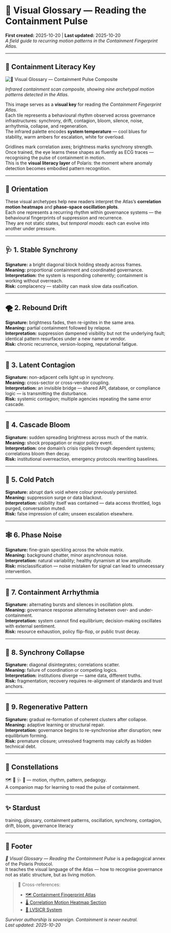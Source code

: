 # 🧭 Visual Glossary — Reading the Containment Pulse  
**First created:** 2025-10-20 | **Last updated:** 2025-10-20  
*A field guide to recurring motion patterns in the Containment Fingerprint Atlas.*

---

## 📸 Containment Literacy Key  

![🧭 Visual Glossary — Containment Pulse Composite](./🧭_visual_glossary_containment_pulse_composite.png)  

*Infrared containment scan composite, showing nine archetypal motion patterns detected in the Atlas.*  

This image serves as a **visual key** for reading the *Containment Fingerprint Atlas*.  
Each tile represents a behavioural rhythm observed across governance infrastructures: synchrony, drift, contagion, bloom, silence, noise, arrhythmia, collapse, and regeneration.  
The infrared palette encodes **system temperature** — cool blues for stability, warm ambers for escalation, white for overload.  

Gridlines mark correlation axes; brightness marks synchrony strength.  
Once trained, the eye learns these shapes as fluently as ECG traces — recognising the pulse of containment in motion.  
This is the **visual literacy layer** of Polaris: the moment where anomaly detection becomes embodied pattern recognition.  

---

## 🧩 Orientation  
These visual archetypes help new readers interpret the Atlas’s **correlation motion heatmaps** and **phase-space oscillation plots**.  
Each one represents a recurring rhythm within governance systems — the behavioural fingerprints of suppression and recurrence.  
They are not static states, but *temporal moods*: each can evolve into another under pressure.  

---

## 🩺 1. Stable Synchrony  
**Signature:** a bright diagonal block holding steady across frames.  
**Meaning:** proportional containment and coordinated governance.  
**Interpretation:** the system is responding coherently; containment is working without overreach.  
**Risk:** complacency — stability can mask slow data ossification.  

---

## 🌪️ 2. Rebound Drift  
**Signature:** brightness fades, then re-ignites in the same area.  
**Meaning:** partial containment followed by relapse.  
**Interpretation:** suppression dampened visibility but not the underlying fault; identical pattern resurfaces under a new name or vendor.  
**Risk:** chronic recurrence, version-looping, reputational fatigue.  

---

## 🧬 3. Latent Contagion  
**Signature:** non-adjacent cells light up in synchrony.  
**Meaning:** cross-sector or cross-vendor coupling.  
**Interpretation:** an invisible bridge — shared API, database, or compliance logic — is transmitting the disturbance.  
**Risk:** systemic contagion; multiple agencies repeating the same error cascade.  

---

## 🌸 4. Cascade Bloom  
**Signature:** sudden spreading brightness across much of the matrix.  
**Meaning:** shock propagation or major policy event.  
**Interpretation:** one domain’s crisis ripples through dependent systems; correlations bloom then decay.  
**Risk:** institutional overreaction, emergency protocols rewriting baselines.  

---

## 🧊 5. Cold Patch  
**Signature:** abrupt dark void where colour previously persisted.  
**Meaning:** suppression surge or data blackout.  
**Interpretation:** visibility itself was contained — data access throttled, logs purged, conversation muted.  
**Risk:** false impression of calm; unseen escalation elsewhere.  

---

## 🕸️ 6. Phase Noise  
**Signature:** fine-grain speckling across the whole matrix.  
**Meaning:** background chatter, minor asynchronous noise.  
**Interpretation:** natural variability; healthy dynamism at low amplitude.  
**Risk:** misclassification — noise mistaken for signal can lead to unnecessary intervention.  

---

## 🩻 7. Containment Arrhythmia  
**Signature:** alternating bursts and silences in oscillation plots.  
**Meaning:** governance response alternating between over- and under-containment.  
**Interpretation:** system cannot find equilibrium; decision-making oscillates with external sentiment.  
**Risk:** resource exhaustion, policy flip-flop, or public trust decay.  

---

## 🌊 8. Synchrony Collapse  
**Signature:** diagonal disintegrates; correlations scatter.  
**Meaning:** failure of coordination or competing logics.  
**Interpretation:** institutions diverge — same data, different truths.  
**Risk:** fragmentation; recovery requires re-alignment of standards and trust anchors.  

---

## 🔬 9. Regenerative Pattern  
**Signature:** gradual re-formation of coherent clusters after collapse.  
**Meaning:** adaptive learning or structural repair.  
**Interpretation:** governance begins to re-synchronise after disruption; new equilibrium forming.  
**Risk:** premature closure; unresolved fragments may calcify as hidden technical debt.  

---

## 🌌 Constellations  
🗺️ 🧼 🩺 🌊 — motion, rhythm, pattern, pedagogy.  
A companion map for learning to read the pulse of containment.  

---

## ✨ Stardust  
training, glossary, containment patterns, oscillation, synchrony, contagion, drift, bloom, governance literacy  

---

## 🏮 Footer  
*🧭 Visual Glossary — Reading the Containment Pulse* is a pedagogical annex of the Polaris Protocol.  
It teaches the visual language of the Atlas — how to recognise governance not as static structure, but as living motion.  

> 📡 Cross-references:
> 
> - [🗺️ Containment Fingerprint Atlas](./🗺️_containment_fingerprint_atlas_visual_map_of_repeated_glitches.md)  
> - [🌡️ Correlation Motion Heatmap Section](./🗺️_containment_fingerprint_atlas_visual_map_of_repeated_glitches.md#🌡️-7-correlation-motion-heatmap--who-moves-with-whom-when)  
> - [📡 LVSICR System](../🧼_System_Leakage_Signatures/📡_lvsicr_leak_vector_spread_intent_containment_recurrence.md)  

*Survivor authorship is sovereign. Containment is never neutral.*  
_Last updated: 2025-10-20_  
